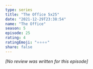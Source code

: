 ```yaml
---
type: series
title: "The Office 5x25"
date: "2021-12-29T23:38:54"
name: "The Office"
season: 5
episode: 25
rating: 4
ratingEmoji: "⭐️⭐️⭐️⭐️"
share: false
---
```


_[No review was written for this episode]_
